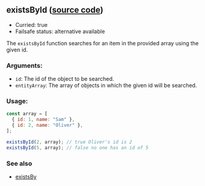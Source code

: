 ## existsById ([source code](https://github.com/bigbinary/neeto-cist/blob/9b5f349ecf0c1c7d258fa92ef2088c29f85274e6/src/arrays.js#L47-L49))

- Curried: true
- Failsafe status: alternative available

The `existsById` function searches for an item in the provided array using the
given id.

### Arguments:

- `id`: The id of the object to be searched.
- `entityArray`: The array of objects in which the given id will be searched.

### Usage:

```js
const array = [
  { id: 1, name: "Sam" },
  { id: 2, name: "Oliver" },
];

existsById(2, array); // true Oliver's id is 2
existsById(5, array); // false no one has an id of 5
```

### See also

- [existsBy](./existsBy.md)
